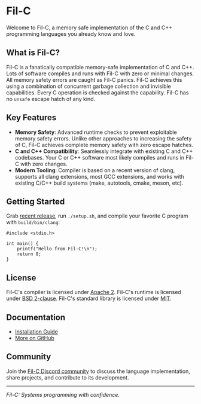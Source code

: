 # Fil-C

Welcome to Fil-C, a memory safe implementation of the C and C++ programming languages you already know and love.

## What is Fil-C?

Fil-C is a fanatically compatible memory-safe implementation of C and C++. Lots of software compiles and runs with Fil-C with zero or minimal changes. All memory safety errors are caught as Fil-C panics. Fil-C achieves this using a combination of concurrent garbage collection and invisible capabilities. Every C operation is checked against the capability. Fil-C has no `unsafe` escape hatch of any kind.

## Key Features

- **Memory Safety**: Advanced runtime checks to prevent exploitable memory safety errors. Unlike other approaches to increasing the safety of C, Fil-C achieves complete memory safety with zero escape hatches.
- **C and C++ Compatibility**: Seamlessly integrate with existing C and C++ codebases. Your C or C++ software most likely compiles and runs in Fil-C with zero changes.
- **Modern Tooling**: Compiler is based on a recent version of clang, supports all clang extensions, most GCC extensions, and works with existing C/C++ build systems (make, autotools, cmake, meson, etc).

## Getting Started

Grab [recent release](https://github.com/pizlonator/fil-c/releases), run `./setup.sh`, and compile your favorite C program with `build/bin/clang`:

    #include <stdio.h>
    
    int main() {
        printf("Hello from Fil-C!\n");
        return 0;
    }

## License

Fil-C's compiler is licensed under [Apache 2](https://github.com/pizlonator/fil-c/blob/deluge/LLVM-LICENSE.txt). Fil-C's runtime is licensed under [BSD 2-clause](https://github.com/pizlonator/fil-c/blob/deluge/libpas/LICENSE.txt). Fil-C's standard library is licensed under [MIT](https://github.com/pizlonator/fil-c/blob/deluge/projects/usermusl/COPYRIGHT).

## Documentation

- [Installation Guide](installation.html)
- [More on GitHub](https://www.github.com/pizlonator/fil-c/)

## Community

Join the [Fil-C Discord community](https://discord.gg/dPyNUaeajg) to discuss the language implementation, share projects, and contribute to its development.

---

*Fil-C: Systems programming with confidence.*
